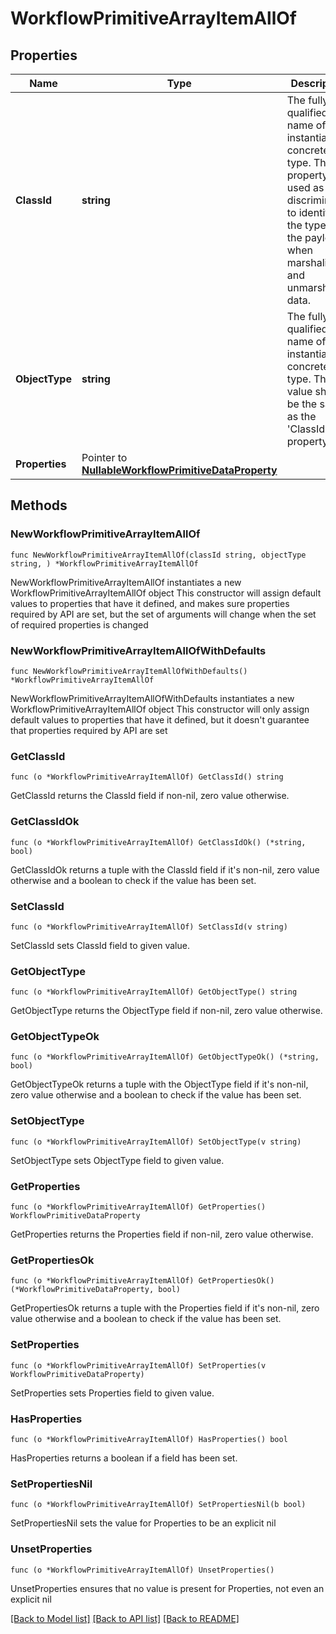 # WorkflowPrimitiveArrayItemAllOf

## Properties

Name | Type | Description | Notes
------------ | ------------- | ------------- | -------------
**ClassId** | **string** | The fully-qualified name of the instantiated, concrete type. This property is used as a discriminator to identify the type of the payload when marshaling and unmarshaling data. | [default to "workflow.PrimitiveArrayItem"]
**ObjectType** | **string** | The fully-qualified name of the instantiated, concrete type. The value should be the same as the &#39;ClassId&#39; property. | [default to "workflow.PrimitiveArrayItem"]
**Properties** | Pointer to [**NullableWorkflowPrimitiveDataProperty**](workflow.PrimitiveDataProperty.md) |  | [optional] 

## Methods

### NewWorkflowPrimitiveArrayItemAllOf

`func NewWorkflowPrimitiveArrayItemAllOf(classId string, objectType string, ) *WorkflowPrimitiveArrayItemAllOf`

NewWorkflowPrimitiveArrayItemAllOf instantiates a new WorkflowPrimitiveArrayItemAllOf object
This constructor will assign default values to properties that have it defined,
and makes sure properties required by API are set, but the set of arguments
will change when the set of required properties is changed

### NewWorkflowPrimitiveArrayItemAllOfWithDefaults

`func NewWorkflowPrimitiveArrayItemAllOfWithDefaults() *WorkflowPrimitiveArrayItemAllOf`

NewWorkflowPrimitiveArrayItemAllOfWithDefaults instantiates a new WorkflowPrimitiveArrayItemAllOf object
This constructor will only assign default values to properties that have it defined,
but it doesn't guarantee that properties required by API are set

### GetClassId

`func (o *WorkflowPrimitiveArrayItemAllOf) GetClassId() string`

GetClassId returns the ClassId field if non-nil, zero value otherwise.

### GetClassIdOk

`func (o *WorkflowPrimitiveArrayItemAllOf) GetClassIdOk() (*string, bool)`

GetClassIdOk returns a tuple with the ClassId field if it's non-nil, zero value otherwise
and a boolean to check if the value has been set.

### SetClassId

`func (o *WorkflowPrimitiveArrayItemAllOf) SetClassId(v string)`

SetClassId sets ClassId field to given value.


### GetObjectType

`func (o *WorkflowPrimitiveArrayItemAllOf) GetObjectType() string`

GetObjectType returns the ObjectType field if non-nil, zero value otherwise.

### GetObjectTypeOk

`func (o *WorkflowPrimitiveArrayItemAllOf) GetObjectTypeOk() (*string, bool)`

GetObjectTypeOk returns a tuple with the ObjectType field if it's non-nil, zero value otherwise
and a boolean to check if the value has been set.

### SetObjectType

`func (o *WorkflowPrimitiveArrayItemAllOf) SetObjectType(v string)`

SetObjectType sets ObjectType field to given value.


### GetProperties

`func (o *WorkflowPrimitiveArrayItemAllOf) GetProperties() WorkflowPrimitiveDataProperty`

GetProperties returns the Properties field if non-nil, zero value otherwise.

### GetPropertiesOk

`func (o *WorkflowPrimitiveArrayItemAllOf) GetPropertiesOk() (*WorkflowPrimitiveDataProperty, bool)`

GetPropertiesOk returns a tuple with the Properties field if it's non-nil, zero value otherwise
and a boolean to check if the value has been set.

### SetProperties

`func (o *WorkflowPrimitiveArrayItemAllOf) SetProperties(v WorkflowPrimitiveDataProperty)`

SetProperties sets Properties field to given value.

### HasProperties

`func (o *WorkflowPrimitiveArrayItemAllOf) HasProperties() bool`

HasProperties returns a boolean if a field has been set.

### SetPropertiesNil

`func (o *WorkflowPrimitiveArrayItemAllOf) SetPropertiesNil(b bool)`

 SetPropertiesNil sets the value for Properties to be an explicit nil

### UnsetProperties
`func (o *WorkflowPrimitiveArrayItemAllOf) UnsetProperties()`

UnsetProperties ensures that no value is present for Properties, not even an explicit nil

[[Back to Model list]](../README.md#documentation-for-models) [[Back to API list]](../README.md#documentation-for-api-endpoints) [[Back to README]](../README.md)


